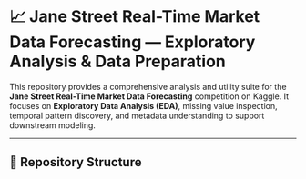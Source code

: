 # 📈 Jane Street Real-Time Market Data Forecasting — Exploratory Analysis & Data Preparation

This repository provides a comprehensive analysis and utility suite for the **Jane Street Real-Time Market Data Forecasting** competition on Kaggle. It focuses on **Exploratory Data Analysis (EDA)**, missing value inspection, temporal pattern discovery, and metadata understanding to support downstream modeling.

---

## 📂 Repository Structure

